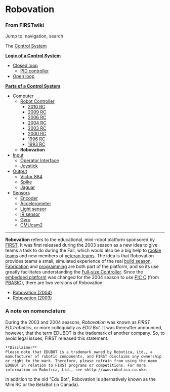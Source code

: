 

# Robovation

### From FIRSTwiki

Jump to: navigation, search

The [Control System](/index.php/Control_system "Control system" )

**[Logic of a Control System](/index.php/Logic_of_a_control_system "Logic of a control system" )**

  * [Closed loop](/index.php/Closed_loop "Closed loop" )
    * [PID controller](/index.php/PID_controller "PID controller" )
  * [Open loop](/index.php/Open_loop "Open loop" )

**[Parts of a Control System](/index.php/Parts_of_a_control_system "Parts of a control system" )**

  * [Computer](/index.php/Computer "Computer" )
    * [Robot Controller](/index.php/Robot_Controller "Robot Controller" )
      * [2010 RC](/index.php/Robot_Controller_%282010%29 "Robot Controller \(2010\)" )
      * [2009 RC](/index.php/Robot_Controller_%282009%29 "Robot Controller \(2009\)" )
      * [2006 RC](/index.php/Robot_Controller_%282006%29 "Robot Controller \(2006\)" )
      * [2004 RC](/index.php/Robot_Controller_%282004%29 "Robot Controller \(2004\)" )
      * [2003 RC](/index.php/Robot_Controller_%282003%29 "Robot Controller \(2003\)" )
      * [2000 RC](/index.php/Robot_Controller_%282000%29 "Robot Controller \(2000\)" )
      * [1996 RC](/index.php?title=Robot_Controller_%281996%29&action=edit "Robot Controller \(1996\)" )
      * [1993 RC](/index.php?title=Robot_Controller_%281993%29&action=edit "Robot Controller \(1993\)" )
    * **Robovation**
  * [Input](/index.php/Input "Input" )
    * [Operator Interface](/index.php/Operator_Interface "Operator Interface" )
    * [Joystick](/index.php/Joystick "Joystick" )
  * [Output](/index.php/Output "Output" )
    * [Victor 884](/index.php/Victor_884 "Victor 884" )
    * [Spike](/index.php/Spike "Spike" )
    * [Jaguar](/index.php/Jaguar "Jaguar" )
  * [Sensors](/index.php/Sensor "Sensor" )
    * [Encoder](/index.php/Encoder "Encoder" )
    * [Accelerometer](/index.php/Accelerometer "Accelerometer" )
    * [Light sensor](/index.php?title=Light_sensor&action=edit "Light sensor" )
    * [IR sensor](/index.php/IR_sensor "IR sensor" )
    * [Gyro](/index.php/Gyro "Gyro" )
    * [CMUcam2](/index.php/CMUcam2 "CMUcam2" )  
---  
  
**Robovation** refers to the educational, mini-robot platform sponsored by [FIRST](/index.php/FIRST "FIRST" ). It was first released during the 2003 season as a new idea to give teams a task to do during the Fall, which would also be a big help to [rookie teams](/index.php?title=Rookie_team&action=edit "Rookie team" ) and new members of [veteran teams](/index.php?title=Veteran_team&action=edit "Veteran team" ). The idea is that Robovation provides teams a small, simulated experience of the real [build season](/index.php/Build_season "Build season" ). [Fabrication](/index.php/Fabrication "Fabrication" ) and [programming](/index.php/Programming "Programming" ) are both part of the platform, and so its use greatly facilitates understanding the [Full-size Controller](/index.php/Robot_Controller "Robot Controller" ). Since the [embedded platform](/index.php?title=Embedded_platform&action=edit "Embedded platform" ) was changed for the 2004 season to use [PIC C](/index.php/PIC_C "PIC C" ) (from [PBASIC](/index.php/PBASIC "PBASIC" )), there are two versions of Robovation: 

  * [Robovation (2004)](/index.php/Robovation_%282004%29 "Robovation \(2004\)" )
  * [Robovation (2003)](/index.php/Robovation_%282003%29 "Robovation \(2003\)" )


### A note on nomenclature

During the 2003 and 2004 seasons, _Robovation_ was known as _FIRST
EDUrobotics_, or more colloquially as _EDU Bot._ It was thereafter announced,
however, that the term EDUBOT is the trademark of another company. So, to
avoid legal issues, FIRST released this statement:

    **Disclaimer**
    Please note that EDUBOT is a trademark owned by Robotica, Ltd., a manufacturer of robotic components, and FIRST disclaims any ownership or right to the mark. Therefore, please refrain from using the name EDUBOT in relation to FIRST programs or competitions. For more information on Robotica, Ltd., see <http://www.robotica.co.uk>. 

In addition to the old "Edu Bot", Robovation is alternatively known as the
Mini RC or the BetaBot (in Canada).

